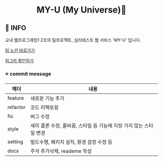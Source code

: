 <h1 align='center'>
    MY-U (My Universe)🌃
</h1>

## 📢 INFO

교내 웹프로그래밍1 2조의 팀프로젝트, 심리테스트 웹 서비스 'MY-U' 입니다.
<br >

[팀 노션 바로가기](https://www.notion.so/8ce3c3bc7e994704aa9f20ab64dfc176?v=0b09360015424035a44a1900b542f6d0)
<br>

[피그마 확인하기](https://www.figma.com/file/WIF1NJ6wkkv0KnbFUdyF0P/my-u?type=design&node-id=0%3A1&t=8sxkQdmGZrplbnXk-1)

### ⭐️ commit message

| 헤더     | 내용                                                                |
| -------- | ------------------------------------------------------------------- |
| feature  | 새로운 기능 추가                                                    |
| refactor | 코드 리팩토링                                                       |
| fix      | 버그 수정                                                           |
| style    | 세미 콜론 수정, 줄바꿈, 스타일 등 기능에 지장 가지 않는 스타일 변경 |
| setting  | 빌드수행, 패키지 설치, 환경 설정 수정 등                            |
| docs     | 주석 추가삭제, reademe 작성                                         |


